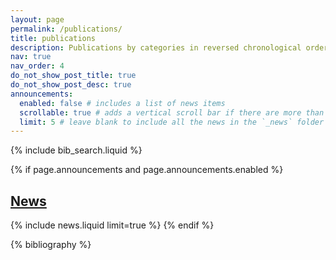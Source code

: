 ```yaml
---
layout: page
permalink: /publications/
title: publications
description: Publications by categories in reversed chronological order.
nav: true
nav_order: 4
do_not_show_post_title: true
do_not_show_post_desc: true
announcements:
  enabled: false # includes a list of news items
  scrollable: true # adds a vertical scroll bar if there are more than 3 news items
  limit: 5 # leave blank to include all the news in the `_news` folder
---
```


<!-- _pages/publications.md -->

<!-- Bibsearch Feature -->

{% include bib_search.liquid %}

<!-- News -->

{% if page.announcements and page.announcements.enabled %}

  <h2>
    <a href="{{ '/news/' | relative_url }}" style="color: inherit">News</a>
  </h2>
  {% include news.liquid limit=true %}
{% endif %}

<div class="publications">

{% bibliography %}

</div>
